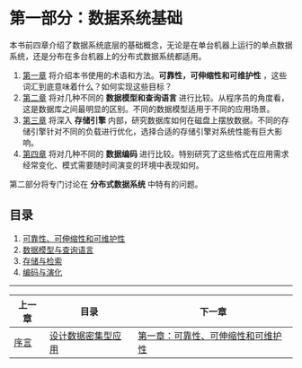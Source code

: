 # 第一部分：数据系统基础

本书前四章介绍了数据系统底层的基础概念，无论是在单台机器上运行的单点数据系统，还是分布在多台机器上的分布式数据系统都适用。

1. [第一章](ch1.md) 将介绍本书使用的术语和方法。**可靠性，可伸缩性和可维护性** ，这些词汇到底意味着什么？如何实现这些目标？
2. [第二章](ch2.md) 将对几种不同的 **数据模型和查询语言** 进行比较。从程序员的角度看，这是数据库之间最明显的区别。不同的数据模型适用于不同的应用场景。
3. [第三章](ch3.md) 将深入 **存储引擎** 内部，研究数据库如何在磁盘上摆放数据。不同的存储引擎针对不同的负载进行优化，选择合适的存储引擎对系统性能有巨大影响。
4. [第四章](ch4) 将对几种不同的 **数据编码** 进行比较。特别研究了这些格式在应用需求经常变化、模式需要随时间演变的环境中表现如何。

第二部分将专门讨论在 **分布式数据系统** 中特有的问题。


## 目录


1. [可靠性、可伸缩性和可维护性](ch1.md)
2. [数据模型与查询语言](ch2.md)
3. [存储与检索](ch3.md)
4. [编码与演化](ch4.md)


------

| 上一章             | 目录                            | 下一章                                       |
| ------------------ | ------------------------------- | -------------------------------------------- |
| [序言](preface.md) | [设计数据密集型应用](README.md) | [第一章：可靠性、可伸缩性和可维护性](ch1.md) |
